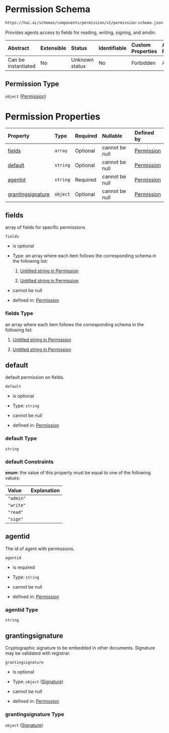 # Permission Schema

```txt
https://hai.ai/schemas/components/permission/v1/permission-schema.json
```

Provides agents access to fields for reading, writing, signing, and amdin.

| Abstract            | Extensible | Status         | Identifiable | Custom Properties | Additional Properties | Access Restrictions | Defined In                                                                                                     |
| :------------------ | :--------- | :------------- | :----------- | :---------------- | :-------------------- | :------------------ | :------------------------------------------------------------------------------------------------------------- |
| Can be instantiated | No         | Unknown status | No           | Forbidden         | Allowed               | none                | [permission.schema.json](../../schemas/components/permission/v1/permission.schema.json "open original schema") |

## Permission Type

`object` ([Permission](permission.md))

# Permission Properties

| Property                                | Type     | Required | Nullable       | Defined by                                                                                                                                  |
| :-------------------------------------- | :------- | :------- | :------------- | :------------------------------------------------------------------------------------------------------------------------------------------ |
| [fields](#fields)                       | `array`  | Optional | cannot be null | [Permission](permission-properties-fields.md "https://hai.ai/schemas/components/permission/v1/permission-schema.json#/properties/fields")   |
| [default](#default)                     | `string` | Optional | cannot be null | [Permission](permission-properties-default.md "https://hai.ai/schemas/components/permission/v1/permission-schema.json#/properties/default") |
| [agentid](#agentid)                     | `string` | Required | cannot be null | [Permission](permission-properties-agentid.md "https://hai.ai/schemas/components/permission/v1/permission-schema.json#/properties/agentid") |
| [grantingsignature](#grantingsignature) | `object` | Optional | cannot be null | [Permission](signature.md "https://hai.ai/schemas/components/signature/v1/signature-schema.json#/properties/grantingsignature")             |

## fields

array of fields for specific permissions

`fields`

*   is optional

*   Type: an array where each item follows the corresponding schema in the following list:

    1.  [Untitled string in Permission](permission-properties-fields-items-items-0.md "check type definition")

    2.  [Untitled string in Permission](permission-properties-fields-items-items-1.md "check type definition")

*   cannot be null

*   defined in: [Permission](permission-properties-fields.md "https://hai.ai/schemas/components/permission/v1/permission-schema.json#/properties/fields")

### fields Type

an array where each item follows the corresponding schema in the following list:

1.  [Untitled string in Permission](permission-properties-fields-items-items-0.md "check type definition")

2.  [Untitled string in Permission](permission-properties-fields-items-items-1.md "check type definition")

## default

default permission on fields.

`default`

*   is optional

*   Type: `string`

*   cannot be null

*   defined in: [Permission](permission-properties-default.md "https://hai.ai/schemas/components/permission/v1/permission-schema.json#/properties/default")

### default Type

`string`

### default Constraints

**enum**: the value of this property must be equal to one of the following values:

| Value     | Explanation |
| :-------- | :---------- |
| `"admin"` |             |
| `"write"` |             |
| `"read"`  |             |
| `"sign"`  |             |

## agentid

The id of agent with permissions.

`agentid`

*   is required

*   Type: `string`

*   cannot be null

*   defined in: [Permission](permission-properties-agentid.md "https://hai.ai/schemas/components/permission/v1/permission-schema.json#/properties/agentid")

### agentid Type

`string`

## grantingsignature

Cryptographic signature to be embedded in other documents. Signature may be validated with registrar.

`grantingsignature`

*   is optional

*   Type: `object` ([Signature](signature.md))

*   cannot be null

*   defined in: [Permission](signature.md "https://hai.ai/schemas/components/signature/v1/signature-schema.json#/properties/grantingsignature")

### grantingsignature Type

`object` ([Signature](signature.md))
